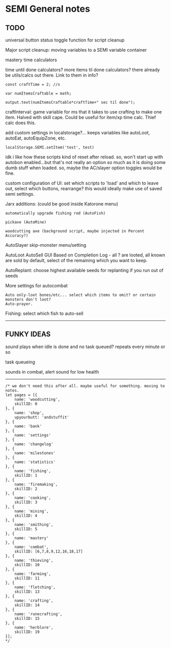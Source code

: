 # SEMI General notes

## TODO

universal button status toggle function for script cleanup

Major script cleanup: moving variables to a SEMI variable container

mastery time calculators

time until done calculators? more items til done calculators? there already be utils/calcs out there. Link to them in info?

    const craftTime = 2; //s
    
    var numItemsCraftable = math;
    
    output.text(numItemsCraftable*craftTime+" sec til done");
    
craftInterval: game variable for ms that it takes to use crafting to make one item. Halved with skill cape. Could be useful for item/xp time calc. Thief calc does this.

add custom settings in localstorage?... keeps variables like autoLoot, autoEat, autoEquipZone, etc.
    
    localStorage.SEMI.setItem('test', test)
    
idk i like how these scripts kind of reset after reload. so, won't start up with autobon enabled...but that's not really an option so much as it is doing some dumb stuff when loaded. so, maybe the AC/slayer option toggles would be fine.

custom configuration of UI: set which scripts to 'load' and which to leave out, select which buttons, rearrange? this would ideally make use of saved semi settings.
    
Jarx additions: (could be good inside Katorone menu)

    automatically upgrade fishing rod (AutoFish)
    
    pickaxe (AutoMine) 
    
    woodcutting axe (background script, maybe injected in Percent Accuracy?)
    
AutoSlayer skip-monster menu/setting
    
AutoLoot AutoSell GUI Based on Completion Log - all ? are looted, all known are sold by default, select of the remaining which you want to keep.
    
AutoReplant: choose highest available seeds for replanting if you run out of seeds

More settings for autocombat

    Auto only-loot bones/etc... select which items to omit? or certain monsters don't loot?
    Auto-prayer.

Fishing: select which fish to auto-sell


-----

## FUNKY IDEAS

sound plays when idle is done and no task queued? repeats every minute or so

task queueing

sounds in combat, alert sound for low health

-----

    /* we don't need this after all. maybe useful for something. moving to notes.
    let pages = [{
        name: 'woodcutting',
        skillID: 0
    }, {
        name: 'shop',
        upyourbutt: 'andstuffit'
    }, {
        name: 'bank'
    }, {
        name: 'settings'
    }, {
        name: 'changelog'
    }, {
        name: 'milestones'
    }, {
        name: 'statistics'
    }, {
        name: 'fishing',
        skillID: 1
    }, {
        name: 'firemaking',
        skillID: 2
    }, {
        name: 'cooking',
        skillID: 3
    }, {
        name: 'mining',
        skillID: 4
    }, {
        name: 'smithing',
        skillID: 5
    }, {
        name: 'mastery'
    }, {
        name: 'combat',
        skillID: [6,7,8,9,12,16,18,17]
    }, {
        name: 'thieving',
        skillID: 10
    }, {
        name: 'farming',
        skillID: 11
    }, {
        name: 'fletching',
        skillID: 13
    }, {
        name: 'crafting',
        skillID: 14
    }, {
        name: 'runecrafting',
        skillID: 15
    }, {
        name: 'herblore',
        skillID: 19
    }];
    */
